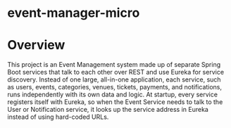 # event-manager-micro
# Overview
This project is an Event Management system made up of separate Spring Boot services that talk to each other over REST and use Eureka for service discovery. Instead of one large, all-in-one application, each service, such as users, events, categories, venues, tickets, payments, and notifications, runs independently with its own data and logic. At startup, every service registers itself with Eureka, so when the Event Service needs to talk to the User or Notification service, it looks up the service address in Eureka instead of using hard-coded URLs.

